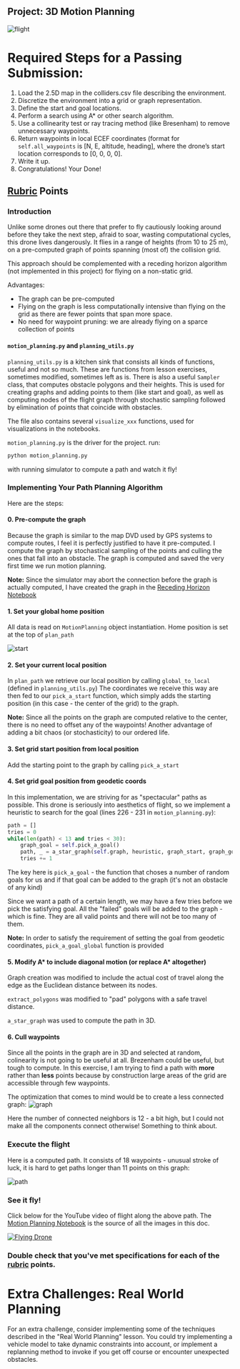 ## Project: 3D Motion Planning

![flight](images/flight.png)


# Required Steps for a Passing Submission:

1. Load the 2.5D map in the colliders.csv file describing the environment.
2. Discretize the environment into a grid or graph representation.
3. Define the start and goal locations.
4. Perform a search using A* or other search algorithm.
5. Use a collinearity test or ray tracing method (like Bresenham) to remove unnecessary waypoints.
6. Return waypoints in local ECEF coordinates (format for `self.all_waypoints` is [N, E, altitude, heading], where the drone’s start location corresponds to [0, 0, 0, 0].
7. Write it up.
8. Congratulations!  Your Done!

## [Rubric](https://review.udacity.com/#!/rubrics/1534/view) Points

### Introduction

Unlike some drones out there that prefer to fly cautiously looking around before they take the next step, afraid to soar, wasting computational cycles, this drone lives dangerously. It flies in a range of heights (from 10 to 25 m), on a pre-computed graph of points spanning (most of) the collision grid.

This approach should be complemented with a receding horizon algorithm (not implemented in this project) for flying on a non-static grid.

Advantages:

* The graph can be pre-computed
* Flying on the graph is less computationally intensive than flying on the grid as there are fewer points that span more space.
* No need for waypoint pruning: we are already flying on a sparce collection of points

#### `motion_planning.py` and `planning_utils.py`

`planning_utils.py` is a kitchen sink that consists all kinds of functions, useful and not so much. These are functions from lesson exercises, sometimes modified, sometimes left as is. There is also a useful `Sampler` class, that computes obstacle polygons and their heights. This is used for creating graphs and adding points to them (like start and goal), as well as computing nodes of the flight graph through stochastic sampling followed by elimination of points that coincide with obstacles.

The file also contains several `visualize_xxx` functions, used for visualizations in the notebooks.

`motion_planning.py` is the driver for the project.
run:
```sh
python motion_planning.py
```
with running simulator to compute a path and watch it fly!

### Implementing Your Path Planning Algorithm

Here are the steps:

#### 0. Pre-compute the graph

Because the graph is similar to the map DVD used by GPS systems to compute routes, I feel it is perfectly justified to have it pre-computed. I compute the graph by stochastical sampling of the points and culling the ones that fall into an obstacle. The graph is computed and saved the very first time we run motion planning.

**Note:** Since the simulator may abort the connection before the graph is actually computed, I have created the graph in the [Receding Horizon Notebook](https://github.com/fierval/fcnd/blob/master/motion_planning/Receding-Horizon.ipynb)

#### 1. Set your global home position

All data is read on `MotionPlanning` object instantiation. Home position is set at the top of `plan_path`

![start](images/start.png)

#### 2. Set your current local position

In `plan_path` we retrieve our local position by calling `global_to_local` (defined in `planning_utils.py`)
The coordinates we receive this way are then fed to our `pick_a_start` function, which simply adds the starting position (in this case - the center of the grid) to the graph.

**Note:** Since all the points on the graph are computed relative to the center, there is no need to offset any of the waypoints! Another advantage of adding a bit chaos (or stochasticity) to our ordered life.

#### 3. Set grid start position from local position

Add the starting point to the graph by calling `pick_a_start`

#### 4. Set grid goal position from geodetic coords

In this implementation, we are striving for as "spectacular" paths as possible. This drone is seriously into aesthetics of flight, so we implement a heuristic to search for the goal (lines 226 - 231 in `motion_planning.py`):

```python
path = []
tries = 0
while(len(path) < 13 and tries < 30):
    graph_goal = self.pick_a_goal()
    path, _ = a_star_graph(self.graph, heuristic, graph_start, graph_goal)
    tries += 1
```
The key here is `pick_a_goal` - the function that choses a number of random goals for us and if that goal can be added to the graph (it's not an obstacle of any kind)

Since we want a path of a certain length, we may have a few tries before we pick the satisfying goal. All the "failed" goals will be added to the graph - which is fine. They are all valid points and there will not be too many of them.

**Note:** In order to satisfy the requirement of setting the goal from geodetic coordinates, `pick_a_goal_global` function is provided

#### 5. Modify A* to include diagonal motion (or replace A* altogether)

Graph creation was modified to include the actual cost of travel along the edge as the Euclidean distance between its nodes.

`extract_polygons` was modified to "pad" polygons with a safe travel distance.

`a_star_graph` was used to compute the path in 3D.

#### 6. Cull waypoints

Since all the points in the graph are in 3D and selected at random, colinearity is not going to be useful at all. Brezenham could be useful, but tough to compute. In this exercise, I am trying to find a path with **more** rather than **less** points because by construction large areas of the grid are accessible through few waypoints.

The optimization that comes to mind would be to create a less connected graph:
![graph](images/graph.png)

Here the number of connected neighbors is 12 - a bit high, but I could not make all the components connect otherwise! Something to think about.

### Execute the flight

Here is a computed path. It consists of 18 waypoints - unusual stroke of luck, it is hard to get paths longer than 11 points on this graph:

![path](images/path.png)

### See it fly!

Click below for the YouTube video of flight along the above path. The [Motion Planning Notebook](https://github.com/fierval/fcnd/blob/master/motion_planning/Motion%20Planning.ipynb) is the source of all the images in this doc.

[![Flying Drone](https://img.youtube.com/vi/h1Mf6xeok8g/0.jpg)](https://youtu.be/JccKcmcnVCU)

### Double check that you've met specifications for each of the [rubric](https://review.udacity.com/#!/rubrics/1534/view) points.

# Extra Challenges: Real World Planning

For an extra challenge, consider implementing some of the techniques described in the "Real World Planning" lesson. You could try implementing a vehicle model to take dynamic constraints into account, or implement a replanning method to invoke if you get off course or encounter unexpected obstacles.
